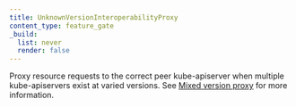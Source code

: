 ```yaml
---
title: UnknownVersionInteroperabilityProxy
content_type: feature_gate
_build:
  list: never
  render: false
---
```

Proxy resource requests to the correct peer kube-apiserver when
multiple kube-apiservers exist at varied versions.
See [Mixed version proxy](/docs/concepts/architecture/mixed-version-proxy/) for more information.
